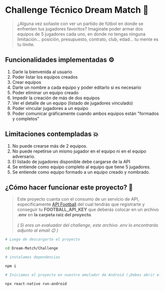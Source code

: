 

# Challenge Técnico Dream Match 📱

>¿Alguna vez soñaste con ver un partido de fútbol en donde se enfrenten tus jugadores
favoritos? Imaginate poder armar dos equipos de 5 jugadores cada uno, en donde no
tengas ninguna limitación... posición, presupuesto, contrato, club, edad... tu mente es tu
límite.

## Funcionalidades implementadas ⚙️

1. Darle la bienvenida al usuario
2. Poder listar los equipos creados
3. Crear equipos
4. Darle un nombre a cada equipo y poder editarlo si es necesario
5. Poder eliminar un equipo creado
6. Impedir la creación de más de dos equipos
7. Ver el detalle de un equipo (listado de jugadores vinculado)
8. Poder vincular jugadores a un equipo
9. Poder comunicar gráficamente cuando ambos equipos están &quot;formados y completos&quot;

## Limitaciones contempladas 💥

1. No puede crearse más de 2 equipos.
3. No puede repetirse un mismo jugador en el equipo ni en el equipo adversario.
4. El listado de jugadores disponible debe cargarse de la API
5. Se entiende como equipo completo al equipo que tiene 5 jugadores.
6. Se entiende como equipo formado a un equipo creado y nombrado.
## ¿Cómo hacer funcionar este proyecto? 🚀

>Este proyecto cuanta con el consumo de un servicio de API, específicamente [API Football](https://apifootball.com/documentation/) del cual tendrás que registrarte y conseguir tu **FOOTBALL_API_KEY** que deberás colocar en un archivo **.env** en **la carpeta raíz del proyecto**.
 <br></br>*( Si eres un evaluador del challenge, este archivo .env lo encontrarás adjunto al email 😉 )*

```bash
# Luego de descargarte el proyecto

cd Dream-Match/Challenge

# instalamos dependencias

npm i

# Iniciamos el proyecto en nuestro emulador de Android (¡Debes abrir el emulador previamente!)

npx react-native run-android
```

